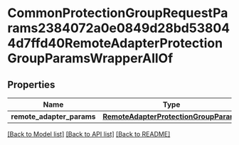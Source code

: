 # CommonProtectionGroupRequestParams2384072a0e0849d28bd538044d7ffd40RemoteAdapterProtectionGroupParamsWrapperAllOf


## Properties
Name | Type | Description | Notes
------------ | ------------- | ------------- | -------------
**remote_adapter_params** | [**RemoteAdapterProtectionGroupParams**](RemoteAdapterProtectionGroupParams.md) |  | [optional] 

[[Back to Model list]](../README.md#documentation-for-models) [[Back to API list]](../README.md#documentation-for-api-endpoints) [[Back to README]](../README.md)


